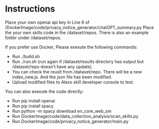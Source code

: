 # Instructions

Place your own openai api key in Line 6 of /DockerImage/code/privacy_notice_generator/chatGPT_summary.py
Place the your own skills code in the /dataset/repos. There is also an example folder under /dataset/repos.

If you prefer use Docker, Please exexute the following commands:
* Run ./build.sh
* Run ./run.sh (run again if /dataset/results directory has output but /dataset/repo doesn't have any update).
* You can check the reuslt from /dataset/repo. There will be a new index_new.js. And the json file has been modified. 
* Upload modified files to Alexs skill developer console to test.

You can also exexute the code directly:
* Run pip install openai
* Run pip install spacy
* Run python -m spacy download en_core_web_sm
* Run DockerImage/code/data_collection_analysis/scan_skills.py
* Run DockerImage/code/privacy_notice_generator/main.py